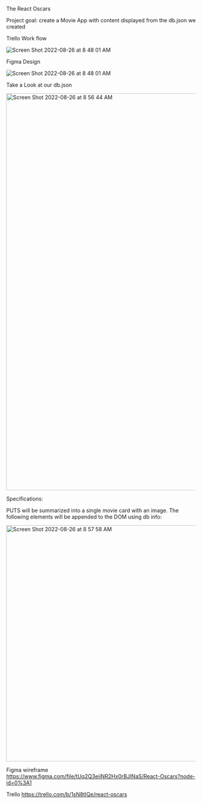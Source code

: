 The React Oscars

Project goal: create a Movie App with content displayed from the db.json we created

Trello Work flow

![Screen Shot 2022-08-26 at 8 48 01 AM](https://user-images.githubusercontent.com/108154215/186906833-775f8a6a-3c5a-4867-abf6-f46040441467.png)


Figma Design

![Screen Shot 2022-08-26 at 8 48 01 AM](https://user-images.githubusercontent.com/108154215/186908292-c4fecead-fe46-40ec-9c4f-c7b77402ef53.png)


Take a Look at our db.json

<img width="1057" alt="Screen Shot 2022-08-26 at 8 56 44 AM" src="https://user-images.githubusercontent.com/108154215/186908464-11b7ad11-9bab-49c8-afa1-112f9213e8a7.png">

Specifications:

PUTS will be summarized into a single movie card with an image. The following elements will be appended to the DOM using db info:

<img width="629" alt="Screen Shot 2022-08-26 at 8 57 58 AM" src="https://user-images.githubusercontent.com/108154215/186908839-26d9ef9c-1544-440e-b00f-21bbdcc1e610.png">



Figma wireframe https://www.figma.com/file/tUq2Q3eiiNR2Hx0rBJINaS/React-Oscars?node-id=0%3A1

Trello https://trello.com/b/1sN8tIQe/react-oscars
